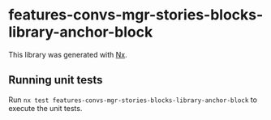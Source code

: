 # features-convs-mgr-stories-blocks-library-anchor-block

This library was generated with [Nx](https://nx.dev).

## Running unit tests

Run `nx test features-convs-mgr-stories-blocks-library-anchor-block` to execute the unit tests.

